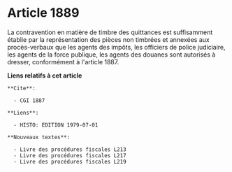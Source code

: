 # Article 1889

La contravention en matière de timbre des quittances est suffisamment établie par la représentation des pièces non timbrées
et annexées aux procès-verbaux que les agents des impôts, les officiers de police judiciaire, les agents de la force
publique, les agents des douanes sont autorisés à dresser, conformément à l'article 1887.

**Liens relatifs à cet article**

	**Cite**:

	  - CGI 1887

	**Liens**:

	  - HISTO: EDITION 1979-07-01

	**Nouveaux textes**:

	  - Livre des procédures fiscales L213
	  - Livre des procédures fiscales L217
	  - Livre des procédures fiscales L219
